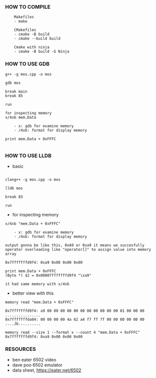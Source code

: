 ### HOW TO COMPILE
```
    Makefiles
    - make

    CMakefiles
    - cmake -B build
    - cmake --build build

    Cmake with ninja
    - cmake -B build -G Ninja
```


### HOW TO USE GDB
```
g++ -g mos.cpp -o mos

gdb mos

break main
break 85

run

for inspecting memory
x/4xb mem.Data

    - x: gdb for examine memory
    - /4xb: format for display memory

print mem.Data + 0xFFFC


```

### HOW TO USE LLDB
- basic
```

clang++ -g mos.cpp -o mos

lldb mos

break 83

run

```
- for inspecting memory
```
x/4xb "mem.Data + 0xFFFC"

    - x: gdb for examine memory
    - /4xb: format for display memory

output gonna be like this, 0xA9 or 0xa9 it means we succesfully
operator overloading like "operator[]" to assign value into memory array

0x7fffffffd9f4: 0xa9 0x00 0x00 0x00

print mem.Data + 0xFFFC
(Byte *) $2 = 0x00007fffffffd9f4 "\xa9"

it had same memory with x/4xb
```

- better view with this 
```
memory read "mem.Data + 0xFFFC"

0x7fffffffd9f4: a9 00 00 00 00 00 00 00 00 00 00 00 01 00 00 00  ................
0x7fffffffda04: 00 00 00 00 4a 62 a4 f7 ff 7f 00 00 00 00 00 00  ....Jb..........

memory read --size 1 --format x --count 4 "mem.Data + 0xFFFC"
0x7fffffffd9f4: 0xa9 0x00 0x00 0x00
```

### RESOURCES
- ben eater 6502 video
- dave poo 6502 emulator
- data sheet, https://eater.net/6502
